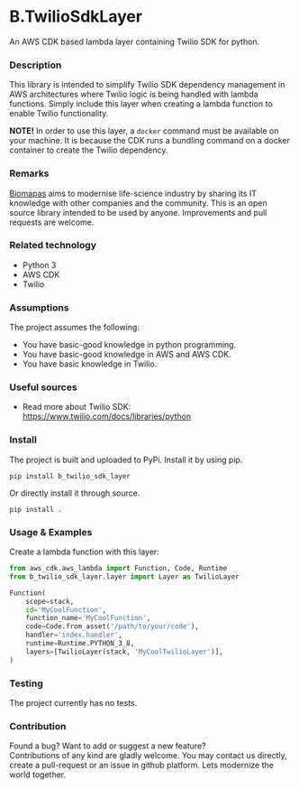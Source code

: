 # B.TwilioSdkLayer

An AWS CDK based lambda layer containing Twilio SDK for python.

### Description

This library is intended to simplify Twilio SDK dependency management
in AWS architectures where Twilio logic is being handled with lambda
functions. Simply include this layer when creating a lambda function
to enable Twilio functionality.

**NOTE!** In order to use this layer, a `docker` command must be available
on your machine. It is because the CDK runs a bundling command on a 
docker container to create the Twilio dependency.

### Remarks

[Biomapas](https://biomapas.com) aims to modernise life-science 
industry by sharing its IT knowledge with other companies and 
the community. This is an open source library intended to be used 
by anyone. Improvements and pull requests are welcome.

### Related technology

- Python 3
- AWS CDK
- Twilio

### Assumptions

The project assumes the following:

- You have basic-good knowledge in python programming.
- You have basic-good knowledge in AWS and AWS CDK.
- You have basic knowledge in Twilio.

### Useful sources

- Read more about Twilio SDK:<br>
https://www.twilio.com/docs/libraries/python

### Install

The project is built and uploaded to PyPi. Install it by using pip.

```
pip install b_twilio_sdk_layer
```

Or directly install it through source.

```
pip install .
```

### Usage & Examples

Create a lambda function with this layer:
```python
from aws_cdk.aws_lambda import Function, Code, Runtime
from b_twilio_sdk_layer.layer import Layer as TwilioLayer

Function(
    scope=stack,
    id='MyCoolFunction',
    function_name='MyCoolFunction',
    code=Code.from_asset('/path/to/your/code'),
    handler='index.handler',
    runtime=Runtime.PYTHON_3_8,
    layers=[TwilioLayer(stack, 'MyCoolTwilioLayer')],
)
```

### Testing

The project currently has no tests.

### Contribution

Found a bug? Want to add or suggest a new feature?<br>
Contributions of any kind are gladly welcome. You may contact us 
directly, create a pull-request or an issue in github platform.
Lets modernize the world together.
